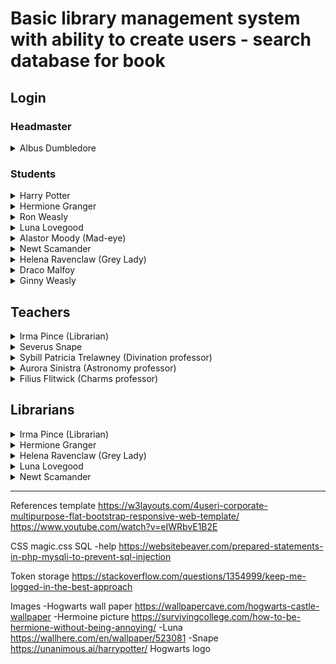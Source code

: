 # Basic library management system with ability to create users - search database for book #

## Login ##


### Headmaster ###
<details>
<summary> Albus Dumbledore </summary>
<p>Username: dDeveloper<br>
*Message me for the headmaster password*
</p>
</details>

### Students ##
<details>
<summary>Harry Potter</summary>
<p>Username: harryPotter1<br>
Password: chosen1
</p>
</details>

<details>
<summary>Hermione Granger</summary>
<p>Username: hGranger<br>
Password: actors1Reserve9Vegas7Portugal9Plants
</p>
</details>

<details>
<summary>Ron Weasly</summary>
<p>Username: rWealey1<br>
Password: password123
</p>
</details>

<details>
<summary>Luna Lovegood</summary>
<p>Username: llove<br>
Password: Crumple-Horned Snorkack
</p>
</details>

<details>
<summary>Alastor Moody (Mad-eye)</summary>
<p>Username: mad-eye<br>
Password: constant_vigilance_Veritaserum
</p>
</details>

<details>
<summary>Newt Scamander</summary>
<p>Username: magicalNewton<br>
Password: moonsArrowShotCerberus
</p>
</details>

<details>
<summary>Helena Ravenclaw (Grey Lady)</summary>
<p>Username: HClaw<br>
Password: mothersCursediadem
</p>
</details>

<details>
<summary>Draco Malfoy</summary>
<p>Username: pureBlooded<br>
Password: winning
</p>
</details>

<details>
<summary>Ginny Weasly</summary>
<p>Username: gWeasely<br>
Password: harry
</p>
</details>

## Teachers ##
<details>
<summary>Irma Pince (Librarian)</summary>
<p>Username: realLibrarian1991<br>
Password: booksAreaAwesome
</p>
</details>

<details>
<summary>Severus Snape</summary>
<p>Username: Snape1<br>
<p>Username: lily
</p>
</details>

<details>
<summary>Sybill Patricia Trelawney (Divination professor)</summary>
<p>Username: theSeer<br>
Password: OculusRift
</p>
</details>

<details>
<summary>Aurora Sinistra (Astronomy professor)</summary>
<p>Username: stargazer102<br>
Password: theFaultinOurStars
</p>
</details>

<details>
<summary>Filius Flitwick (Charms professor)</summary>
<p>Username: ffCharms<br>
Password: spellCharms
</p>
</details>

## Librarians ##
<details>
<summary>Irma Pince (Librarian)</summary>
<p>Username: realLibrarian1991<br>
Password: booksAreaAwesome
</p>
</details>

<details>
<summary>Hermione Granger</summary>
<p>Username: hGranger<br>
Password: actors1Reserve9Vegas7Portugal9Plants
</p>
</details>

<details>
<summary>Helena Ravenclaw (Grey Lady)</summary>
<p>Username: HClaw<br>
Password: mothersCursediadem
</p>
</details>

<details>
<summary>Luna Lovegood</summary>
<p>Username: llove<br>
Password: Crumple-Horned Snorkack
</p>
</details>

<details>
<summary>Newt Scamander</summary>
<p>Username: magicalNewton<br>
Password: moonsArrowShotCerberus
</p>
</details>

------------------------------------------------------------------------
References
template
https://w3layouts.com/4useri-corporate-multipurpose-flat-bootstrap-responsive-web-template/
https://www.youtube.com/watch?v=eIWRbvE1B2E

CSS magic.css
SQL -help
https://websitebeaver.com/prepared-statements-in-php-mysqli-to-prevent-sql-injection

Token storage
https://stackoverflow.com/questions/1354999/keep-me-logged-in-the-best-approach

Images 
-Hogwarts wall paper
https://wallpapercave.com/hogwarts-castle-wallpaper
-Hermoine picture
https://survivingcollege.com/how-to-be-hermione-without-being-annoying/
-Luna
https://wallhere.com/en/wallpaper/523081
-Snape
https://unanimous.ai/harrypotter/
Hogwarts logo

